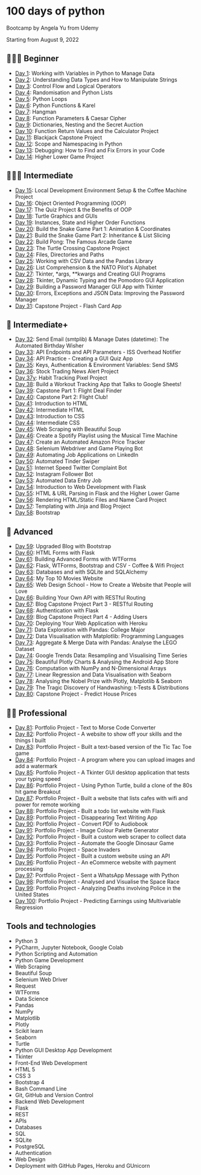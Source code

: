 # 100 days of python
Bootcamp by Angela Yu from Udemy

Starting from August 9, 2022

## **👨🏻‍🎓 Beginner**

- [Day 1](https://github.com/chaeyun-sim/100_days_of_python/tree/main/day_01): Working with Variables in Python to Manage Data
- [Day 2](https://github.com/chaeyun-sim/100_days_of_python/tree/main/day_02): Understanding Data Types and How to Manipulate Strings
- [Day 3](https://github.com/chaeyun-sim/100_days_of_python/tree/main/day_03): Control Flow and Logical Operators
- [Day 4](https://github.com/chaeyun-sim/100_days_of_python/tree/main/day_04): Randomisation and Python Lists
- [Day 5](https://github.com/chaeyun-sim/100_days_of_python/tree/main/day_05): Python Loops
- [Day 6](https://github.com/chaeyun-sim/100_days_of_python/tree/main/day_06): Python Functions & Karel
- [Day 7](https://github.com/chaeyun-sim/100_days_of_python/tree/main/day_07): Hangman
- [Day 8](https://github.com/chaeyun-sim/100_days_of_python/tree/main/day_08): Function Parameters & Caesar Cipher
- [Day 9](https://github.com/chaeyun-sim/100_days_of_python/tree/main/day_09): Dictionaries, Nesting and the Secret Auction
- [Day 10](https://github.com/chaeyun-sim/100_days_of_python/tree/main/day_10): Function Return Values and the Calculator Project
- [Day 11](https://github.com/chaeyun-sim/100_days_of_python/tree/main/day_11): Blackjack Capstone Project
- [Day 12](https://github.com/chaeyun-sim/100_days_of_python/tree/main/day_12): Scope and Namespacing in Python
- [Day 13](https://github.com/chaeyun-sim/100_days_of_python/tree/main/day_13): Debugging: How to Find and Fix Errors in your Code
- [Day 14](https://github.com/chaeyun-sim/100_days_of_python/tree/main/day_14): Higher Lower Game Project

## **🏋🏻‍♂️ Intermediate**

- [Day 15](https://github.com/chaeyun-sim/100_days_of_python/tree/main/day_15): Local Development Environment Setup & the Coffee Machine Project
- [Day 16](https://github.com/chaeyun-sim/100_days_of_python/tree/main/day_16): Object Oriented Programming (OOP)
- [Day 17](https://github.com/chaeyun-sim/100_days_of_python/tree/main/day_17): The Quiz Project & the Benefits of OOP
- [Day 18](https://github.com/chaeyun-sim/100_days_of_python/tree/main/day_18): Turtle Graphics and GUIs
- [Day 19](https://github.com/chaeyun-sim/100_days_of_python/tree/main/day_19): Instances, State and Higher Order Functions
- [Day 20](https://github.com/chaeyun-sim/100_days_of_python/tree/main/day_20): Build the Snake Game Part 1: Animation & Coordinates
- [Day 21](https://github.com/chaeyun-sim/100_days_of_python/tree/main/day_21): Build the Snake Game Part 2: Inheritance & List Slicing
- [Day 22](https://github.com/chaeyun-sim/100_days_of_python/tree/main/day_22): Build Pong: The Famous Arcade Game
- [Day 23](https://github.com/chaeyun-sim/100_days_of_python/tree/main/day_23): The Turtle Crossing Capstone Project
- [Day 24](https://github.com/chaeyun-sim/100_days_of_python/tree/main/day_24): Files, Directories and Paths
- [Day 25](https://github.com/chaeyun-sim/100_days_of_python/tree/main/day_25): Working with CSV Data and the Pandas Library
- [Day 26](https://github.com/chaeyun-sim/100_days_of_python/tree/main/day_26): List Comprehension & the NATO Pilot's Alphabet
- [Day 27](https://github.com/chaeyun-sim/100_days_of_python/tree/main/day_27): Tkinter, *args, **kwargs and Creating GUI Programs
- [Day 28](https://github.com/chaeyun-sim/100_days_of_python/tree/main/day_28): Tkinter, Dynamic Typing and the Pomodoro GUI Application
- [Day 29](https://github.com/chaeyun-sim/100_days_of_python/tree/main/day_29): Building a Password Manager GUI App with Tkinter
- [Day 30](https://github.com/chaeyun-sim/100_days_of_python/tree/main/day_30): Errors, Exceptions and JSON Data: Improving the Password Manager
- [Day 31](https://github.com/chaeyun-sim/100_days_of_python/tree/main/day_31): Capstone Project - Flash Card App

## **💪 Intermediate+**

- [Day 32](https://github.com/chaeyun-sim/100_days_of_python/tree/main/day_32): Send Email (smtplib) & Manage Dates (datetime): The Automated Birthday Wisher
- [Day 33](https://github.com/chaeyun-sim/100_days_of_python/tree/main/day_33): API Endpoints and API Parameters - ISS Overhead Notifier
- [Day 34](https://github.com/chaeyun-sim/100_days_of_python/tree/main/day_34): API Practice - Creating a GUI Quiz App
- [Day 35](https://github.com/chaeyun-sim/100_days_of_python/tree/main/day_35): Keys, Authentication & Environment Variables: Send SMS
- [Day 36](https://github.com/chaeyun-sim/100_days_of_python/tree/main/day_36): Stock Trading News Alert Project
- [Day 37y](https://github.com/chaeyun-sim/100_days_of_python/tree/main/day_37): Habit Tracking Pixel Project
- [Day 38](https://github.com/chaeyun-sim/100_days_of_python/tree/main/day_38): Build a Workout Tracking App that Talks to Google Sheets!
- [Day 39](https://github.com/chaeyun-sim/100_days_of_python/tree/main/day_39): Capstone Part 1: Flight Deal Finder
- [Day 40](https://github.com/lenargasimov/100-days-of-python/blob/main/day40): Capstone Part 2: Flight Club!
- [Day 41](https://github.com/chaeyun-sim/100_days_of_python/tree/main/day_41): Introduction to HTML
- [Day 42](https://github.com/chaeyun-sim/100_days_of_python/tree/main/day_42): Intermediate HTML
- [Day 43](https://github.com/chaeyun-sim/100_days_of_python/tree/main/day_43): Introduction to CSS
- [Day 44](https://github.com/chaeyun-sim/100_days_of_python/tree/main/day_44): Intermediate CSS
- [Day 45](https://github.com/chaeyun-sim/100_days_of_python/tree/main/day_45): Web Scraping with Beautiful Soup
- [Day 46](https://github.com/chaeyun-sim/100_days_of_python/tree/main/day_46): Create a Spotify Playlist using the Musical Time Machine
- [Day 47](https://github.com/chaeyun-sim/100_days_of_python/tree/main/day_47): Create an Automated Amazon Price Tracker
- [Day 48](https://github.com/chaeyun-sim/100_days_of_python/tree/main/day_48): Selenium Webdriver and Game Playing Bot
- [Day 49](https://github.com/chaeyun-sim/100_days_of_python/tree/main/day_49): Automating Job Applications on LinkedIn
- [Day 50](https://github.com/chaeyun-sim/100_days_of_python/tree/main/day_50): Automated Tinder Swiper
- [Day 51](https://github.com/chaeyun-sim/100_days_of_python/tree/main/day_51): Internet Speed Twitter Complaint Bot
- [Day 52](https://github.com/chaeyun-sim/100_days_of_python/tree/main/day_52): Instagram Follower Bot
- [Day 53](https://github.com/chaeyun-sim/100_days_of_python/tree/main/day_53): Automated Data Entry Job
- [Day 54](https://github.com/chaeyun-sim/100_days_of_python/tree/main/day_54): Introduction to Web Development with Flask
- [Day 55](https://github.com/chaeyun-sim/100_days_of_python/tree/main/day_55): HTML & URL Parsing in Flask and the Higher Lower Game
- [Day 56](https://github.com/chaeyun-sim/100_days_of_python/tree/main/day_56): Rendering HTML/Static Files and Name Card Project
- [Day 57](https://github.com/chaeyun-sim/100_days_of_python/tree/main/day_57): Templating with Jinja and Blog Project
- [Day 58](https://github.com/chaeyun-sim/100_days_of_python/tree/main/day_58): Bootstrap

## **🚀 Advanced**

- [Day 59](https://github.com/chaeyun-sim/100_days_of_python/tree/main/day_59): Upgraded Blog with Bootstrap
- [Day 60](https://github.com/chaeyun-sim/100_days_of_python/tree/main/day_60): HTML Forms with Flask
- [Day 61](https://github.com/chaeyun-sim/100_days_of_python/tree/main/day_61): Building Advanced Forms with WTForms
- [Day 62](https://github.com/chaeyun-sim/100_days_of_python/tree/main/day_62): Flask, WTForms, Bootstrap and CSV - Coffee & Wifi Project
- [Day 63](https://github.com/chaeyun-sim/100_days_of_python/tree/main/day_63): Databases and with SQLite and SQLAlchemy
- [Day 64](https://github.com/chaeyun-sim/100_days_of_python/tree/main/day_64): My Top 10 Movies Website
- [Day 65](https://github.com/chaeyun-sim/100_days_of_python/tree/main/day_65): Web Design School - How to Create a Website that People will Love
- [Day 66](https://github.com/chaeyun-sim/100_days_of_python/tree/main/day_66): Building Your Own API with RESTful Routing
- [Day 67](https://github.com/chaeyun-sim/100_days_of_python/tree/main/day_67): Blog Capstone Project Part 3 - RESTful Routing
- [Day 68](https://github.com/chaeyun-sim/100_days_of_python/tree/main/day_68): Authentication with Flask
- [Day 69](https://github.com/chaeyun-sim/100_days_of_python/tree/main/day_69): Blog Capstone Project Part 4 - Adding Users
- [Day 70](https://github.com/chaeyun-sim/100_days_of_python/tree/main/day_70): Deploying Your Web Application with Heroku
- [Day 71](https://github.com/chaeyun-sim/100_days_of_python/tree/main/day_71): Data Exploration with Pandas: College Major
- [Day 72](https://github.com/chaeyun-sim/100_days_of_python/tree/main/day_72): Data Visualisation with Matplotlib: Programming Languages
- [Day 73](https://github.com/chaeyun-sim/100_days_of_python/tree/main/day_73): Aggregate & Merge Data with Pandas: Analyse the LEGO Dataset
- [Day 74](https://github.com/chaeyun-sim/100_days_of_python/tree/main/day_74): Google Trends Data: Resampling and Visualising Time Series
- [Day 75](https://github.com/chaeyun-sim/100_days_of_python/tree/main/day_75): Beautiful Plotly Charts & Analysing the Android App Store
- [Day 76](https://github.com/chaeyun-sim/100_days_of_python/tree/main/day_76): Computation with NumPy and N-Dimensional Arrays
- [Day 77](https://github.com/chaeyun-sim/100_days_of_python/tree/main/day_77): Linear Regression and Data Visualisation with Seaborn
- [Day 78](https://github.com/chaeyun-sim/100_days_of_python/tree/main/day_78): Analysing the Nobel Prize with Plotly, Matplotlib & Seaborn
- [Day 79](https://github.com/chaeyun-sim/100_days_of_python/tree/main/day_79): The Tragic Discovery of Handwashing: t-Tests & Distributions
- [Day 80](https://github.com/chaeyun-sim/100_days_of_python/tree/main/day_80): Capstone Project - Predict House Prices

## **👨‍💻 Professional**

- [Day 81](https://github.com/chaeyun-sim/100_days_of_python/tree/main/day_81): Portfolio Project - Text to Morse Code Converter
- [Day 82](https://github.com/chaeyun-sim/100-days-of-python/tree/main/day_82): Portfolio Project - A website to show off your skills and the things I built
- [Day 83](https://github.com/chaeyun-sim/100-days-of-python/tree/main/day_83): Portfolio Project - Built a text-based version of the Tic Tac Toe game
- [Day 84](https://github.com/chaeyun-sim/100-days-of-python/tree/main/day_84): Portfolio Project - A program where you can upload images and add a watermark
- [Day 85](https://github.com/chaeyun-sim/100-days-of-python/tree/main/day_85): Portfolio Project - A Tkinter GUI desktop application that tests your typing speed
- [Day 86](https://github.com/chaeyun-sim/100-days-of-python/tree/main/day_86): Portfolio Project - Using Python Turtle, build a clone of the 80s hit game Breakout
- [Day 87](https://github.com/chaeyun-sim/100-days-of-python/tree/main/day_87): Portfolio Project - Built a website that lists cafes with wifi and power for remote working
- [Day 88](https://github.com/chaeyun-sim/100-days-of-python/tree/main/day_88): Portfolio Project - Built a todo list website with Flask
- [Day 89](https://github.com/chaeyun-sim/100-days-of-python/tree/main/day_89): Portfolio Project - Disappearing Text Writing App
- [Day 90](https://github.com/chaeyun-sim/100-days-of-python/tree/main/day_90): Portfolio Project - Convert PDF to Audiobook
- [Day 91](https://github.com/chaeyun-sim/100-days-of-python/tree/main/day_91): Portfolio Project - Image Colour Palette Generator
- [Day 92](https://github.com/chaeyun-sim/100-days-of-python/tree/main/day_92): Portfolio Project - Built a custom web scraper to collect data
- [Day 93](https://github.com/chaeyun-sim/100-days-of-python/tree/main/day_93): Portfolio Project - Automate the Google Dinosaur Game
- [Day 94](https://github.com/chaeyun-sim/100-days-of-python/tree/main/day_94): Portfolio Project - Space Invaders
- [Day 95](https://github.com/chaeyun-sim/100-days-of-python/tree/main/day_95): Portfolio Project - Built a custom website using an API
- [Day 96](https://github.com/chaeyun-sim/100-days-of-python/tree/main/day_96): Portfolio Project - An eCommerce website with payment processing
- [Day 97](https://github.com/chaeyun-sim/100-days-of-python/tree/main/day_97): Portfolio Project - Sent a WhatsApp Message with Python
- [Day 98](https://github.com/chaeyun-sim/100-days-of-python/tree/main/day_98): Portfolio Project - Analysed and Visualise the Space Race
- [Day 99](https://github.com/chaeyun-sim/100-days-of-python/tree/main/day_99): Portfolio Project - Analyzing Deaths involving Police in the United States
- [Day 100](https://github.com/chaeyun-sim/100-days-of-python/tree/main/day_100): Portfolio Project - Predicting Earnings using Multivariable Regression

## **Tools and technologies**

- Python 3
- PyCharm, Jupyter Notebook, Google Colab
- Python Scripting and Automation
- Python Game Development
- Web Scraping
- Beautiful Soup
- Selenium Web Driver
- Request
- WTForms
- Data Science
- Pandas
- NumPy
- Matplotlib
- Plotly
- Scikit learn
- Seaborn
- Turtle
- Python GUI Desktop App Development
- Tkinter
- Front-End Web Development
- HTML 5
- CSS 3
- Bootstrap 4
- Bash Command Line
- Git, GitHub and Version Control
- Backend Web Development
- Flask
- REST
- APIs
- Databases
- SQL
- SQLite
- PostgreSQL
- Authentication
- Web Design
- Deployment with GitHub Pages, Heroku and GUnicorn
